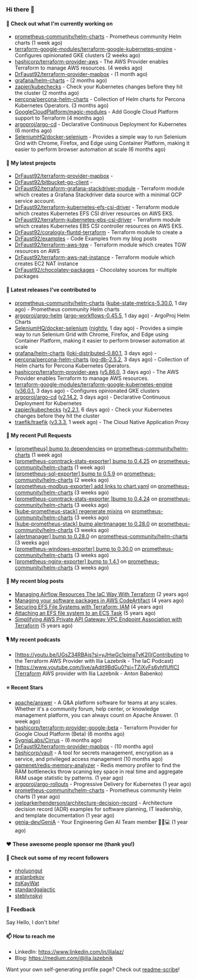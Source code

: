 ### Hi there 👋

#### 👷 Check out what I'm currently working on

- [prometheus-community/helm-charts](https://github.com/prometheus-community/helm-charts) - Prometheus community Helm charts (1 week ago)
- [terraform-google-modules/terraform-google-kubernetes-engine](https://github.com/terraform-google-modules/terraform-google-kubernetes-engine) - Configures opinionated GKE clusters (2 weeks ago)
- [hashicorp/terraform-provider-aws](https://github.com/hashicorp/terraform-provider-aws) - The AWS Provider enables Terraform to manage AWS resources. (4 weeks ago)
- [DrFaust92/terraform-provider-mapbox](https://github.com/DrFaust92/terraform-provider-mapbox) -  (1 month ago)
- [grafana/helm-charts](https://github.com/grafana/helm-charts) -  (2 months ago)
- [zapier/kubechecks](https://github.com/zapier/kubechecks) - Check your Kubernetes changes before they hit the cluster (2 months ago)
- [percona/percona-helm-charts](https://github.com/percona/percona-helm-charts) - Collection of Helm charts for Percona Kubernetes Operators. (3 months ago)
- [GoogleCloudPlatform/magic-modules](https://github.com/GoogleCloudPlatform/magic-modules) - Add Google Cloud Platform support to Terraform (4 months ago)
- [argoproj/argo-cd](https://github.com/argoproj/argo-cd) - Declarative Continuous Deployment for Kubernetes (6 months ago)
- [SeleniumHQ/docker-selenium](https://github.com/SeleniumHQ/docker-selenium) - Provides a simple way to run Selenium Grid with Chrome, Firefox, and Edge using Container Platform, making it easier to perform browser automation at scale (6 months ago)

#### 🌱 My latest projects

- [DrFaust92/terraform-provider-mapbox](https://github.com/DrFaust92/terraform-provider-mapbox) - 
- [DrFaust92/bitbucket-go-client](https://github.com/DrFaust92/bitbucket-go-client) - 
- [DrFaust92/terraform-grafana-stackdriver-module](https://github.com/DrFaust92/terraform-grafana-stackdriver-module) - Terraform module which creates a Grafana Stackdriver data source with a minimal GCP service account.
- [DrFaust92/terraform-kubernetes-efs-csi-driver](https://github.com/DrFaust92/terraform-kubernetes-efs-csi-driver) - Terraform module which creates Kubernetes EFS CSI driver resources on AWS EKS.
- [DrFaust92/terraform-kubernetes-ebs-csi-driver](https://github.com/DrFaust92/terraform-kubernetes-ebs-csi-driver) - Terraform module which creates Kubernetes EBS CSI controller resources on AWS EKS.
- [DrFaust92/coralogix-fluntd-terraform](https://github.com/DrFaust92/coralogix-fluntd-terraform) - Terraform module to create a 
- [DrFaust92/examples](https://github.com/DrFaust92/examples) - Code Examples from my blog posts
- [DrFaust92/terraform-aws-tgw](https://github.com/DrFaust92/terraform-aws-tgw) - Terraform module which creates TGW resources on AWS
- [DrFaust92/terraform-aws-nat-instance](https://github.com/DrFaust92/terraform-aws-nat-instance) - Terraform module which creates EC2 NAT instance
- [DrFaust92/chocolatey-packages](https://github.com/DrFaust92/chocolatey-packages) - Chocolatey sources for multiple packages

#### 🔭 Latest releases I've contributed to

- [prometheus-community/helm-charts](https://github.com/prometheus-community/helm-charts) ([kube-state-metrics-5.30.0](https://github.com/prometheus-community/helm-charts/releases/tag/kube-state-metrics-5.30.0), 1 day ago) - Prometheus community Helm charts
- [argoproj/argo-helm](https://github.com/argoproj/argo-helm) ([argo-workflows-0.45.5](https://github.com/argoproj/argo-helm/releases/tag/argo-workflows-0.45.5), 1 day ago) - ArgoProj Helm Charts
- [SeleniumHQ/docker-selenium](https://github.com/SeleniumHQ/docker-selenium) ([nightly](https://github.com/SeleniumHQ/docker-selenium/releases/tag/nightly), 1 day ago) - Provides a simple way to run Selenium Grid with Chrome, Firefox, and Edge using Container Platform, making it easier to perform browser automation at scale
- [grafana/helm-charts](https://github.com/grafana/helm-charts) ([loki-distributed-0.80.1](https://github.com/grafana/helm-charts/releases/tag/loki-distributed-0.80.1), 3 days ago) - 
- [percona/percona-helm-charts](https://github.com/percona/percona-helm-charts) ([pg-db-2.5.2](https://github.com/percona/percona-helm-charts/releases/tag/pg-db-2.5.2), 3 days ago) - Collection of Helm charts for Percona Kubernetes Operators.
- [hashicorp/terraform-provider-aws](https://github.com/hashicorp/terraform-provider-aws) ([v5.86.0](https://github.com/hashicorp/terraform-provider-aws/releases/tag/v5.86.0), 3 days ago) - The AWS Provider enables Terraform to manage AWS resources.
- [terraform-google-modules/terraform-google-kubernetes-engine](https://github.com/terraform-google-modules/terraform-google-kubernetes-engine) ([v36.0.1](https://github.com/terraform-google-modules/terraform-google-kubernetes-engine/releases/tag/v36.0.1), 3 days ago) - Configures opinionated GKE clusters
- [argoproj/argo-cd](https://github.com/argoproj/argo-cd) ([v2.14.2](https://github.com/argoproj/argo-cd/releases/tag/v2.14.2), 3 days ago) - Declarative Continuous Deployment for Kubernetes
- [zapier/kubechecks](https://github.com/zapier/kubechecks) ([v2.2.1](https://github.com/zapier/kubechecks/releases/tag/v2.2.1), 6 days ago) - Check your Kubernetes changes before they hit the cluster
- [traefik/traefik](https://github.com/traefik/traefik) ([v3.3.3](https://github.com/traefik/traefik/releases/tag/v3.3.3), 1 week ago) - The Cloud Native Application Proxy

#### 🔨 My recent Pull Requests

- [[prometheus] bump to dependencies](https://github.com/prometheus-community/helm-charts/pull/5253) on [prometheus-community/helm-charts](https://github.com/prometheus-community/helm-charts) (1 week ago)
- [[prometheus-conntrack-stats-exporter] bump to 0.4.25](https://github.com/prometheus-community/helm-charts/pull/5252) on [prometheus-community/helm-charts](https://github.com/prometheus-community/helm-charts) (1 week ago)
- [[prometheus-sql-exporter] bump to 0.5.9](https://github.com/prometheus-community/helm-charts/pull/5237) on [prometheus-community/helm-charts](https://github.com/prometheus-community/helm-charts) (2 weeks ago)
- [[prometheus-modbus-exporter] add links to chart.yaml](https://github.com/prometheus-community/helm-charts/pull/5207) on [prometheus-community/helm-charts](https://github.com/prometheus-community/helm-charts) (3 weeks ago)
- [[prometheus-conntrack-stats-exporter ]bump to 0.4.24](https://github.com/prometheus-community/helm-charts/pull/5206) on [prometheus-community/helm-charts](https://github.com/prometheus-community/helm-charts) (3 weeks ago)
- [[kube-prometheus-stack] regenerate mixins](https://github.com/prometheus-community/helm-charts/pull/5205) on [prometheus-community/helm-charts](https://github.com/prometheus-community/helm-charts) (3 weeks ago)
- [[kube-prometheus-stack] bump alertmanager to 0.28.0](https://github.com/prometheus-community/helm-charts/pull/5189) on [prometheus-community/helm-charts](https://github.com/prometheus-community/helm-charts) (3 weeks ago)
- [[alertmanager] bump to 0.28.0](https://github.com/prometheus-community/helm-charts/pull/5188) on [prometheus-community/helm-charts](https://github.com/prometheus-community/helm-charts) (3 weeks ago)
- [[prometheus-windows-exporter] bump to 0.30.0](https://github.com/prometheus-community/helm-charts/pull/5172) on [prometheus-community/helm-charts](https://github.com/prometheus-community/helm-charts) (3 weeks ago)
- [[prometheus-nginx-exporter] bump to 1.4.1](https://github.com/prometheus-community/helm-charts/pull/5171) on [prometheus-community/helm-charts](https://github.com/prometheus-community/helm-charts) (3 weeks ago)

#### 📜 My recent blog posts

- [Managing Airflow Resources The IaC Way With Terraform](https://engineering.placer.ai/managing-airflow-resources-the-iac-way-with-terraform-ea5b8db573ad?source=rss-cac402f06fa8------2) (2 years ago)
- [Managing your software packages in AWS CodeArtifact](https://medium.com/@ilia.lazebnik/managing-your-software-packages-in-aws-codeartifact-12d00053e243?source=rss-cac402f06fa8------2) (4 years ago)
- [Securing EFS File Systems with Terraform: IAM](https://medium.com/@ilia.lazebnik/securing-efs-file-systems-with-terraform-iam-d2a066c198ab?source=rss-cac402f06fa8------2) (4 years ago)
- [Attaching an EFS file system to an ECS Task](https://medium.com/@ilia.lazebnik/attaching-an-efs-file-system-to-an-ecs-task-7bd15b76a6ef?source=rss-cac402f06fa8------2) (5 years ago)
- [Simplifying AWS Private API Gateway VPC Endpoint Association with Terraform](https://medium.com/@ilia.lazebnik/simplifying-aws-private-api-gateway-vpc-endpoint-association-with-terraform-b379a247afbf?source=rss-cac402f06fa8------2) (5 years ago)

#### 🎙️ My recent podcasts
- [https://youtu.be/UGsZ34RBAjs?si=yJHwGc1pjmaTyK2l](Contributing to the Terraform AWS Provider with Ilia Lazebnik - The IaC Podcast)
- [https://www.youtube.com/live/aAdit9BdGu0?si=TZiXvFs6vhfIUfIC](Terraform AWS provider with Ilia Lazebnik - Anton Babenko)

#### ⭐ Recent Stars

- [apache/answer](https://github.com/apache/answer) - A Q&amp;A platform software for teams at any scales. Whether it&#39;s a community forum, help center, or knowledge management platform, you can always count on Apache Answer. (1 week ago)
- [hashicorp/terraform-provider-google-beta](https://github.com/hashicorp/terraform-provider-google-beta) - Terraform Provider for Google Cloud Platform (Beta) (6 months ago)
- [SygniaLabs/Cirrus](https://github.com/SygniaLabs/Cirrus) -  (6 months ago)
- [DrFaust92/terraform-provider-mapbox](https://github.com/DrFaust92/terraform-provider-mapbox) -  (10 months ago)
- [hashicorp/vault](https://github.com/hashicorp/vault) - A tool for secrets management, encryption as a service, and privileged access management (10 months ago)
- [gamenet/redis-memory-analyzer](https://github.com/gamenet/redis-memory-analyzer) - Redis memory profiler to find the RAM bottlenecks throw scaning key space in real time and aggregate RAM usage statistic by patterns. (1 year ago)
- [argoproj/argo-rollouts](https://github.com/argoproj/argo-rollouts) - Progressive Delivery for Kubernetes (1 year ago)
- [prometheus-community/helm-charts](https://github.com/prometheus-community/helm-charts) - Prometheus community Helm charts (1 year ago)
- [joelparkerhenderson/architecture-decision-record](https://github.com/joelparkerhenderson/architecture-decision-record) - Architecture decision record (ADR) examples for software planning, IT leadership, and template documentation (1 year ago)
- [genia-dev/GeniA](https://github.com/genia-dev/GeniA) - Your Engineering Gen AI Team member 🧬🤖💻 (1 year ago)

#### ❤️ These awesome people sponsor me (thank you!)


#### 👯 Check out some of my recent followers

- [nholuongut](https://github.com/nholuongut)
- [arslanbekov](https://github.com/arslanbekov)
- [itsKayWat](https://github.com/itsKayWat)
- [standardgalactic](https://github.com/standardgalactic)
- [steblynskyi](https://github.com/steblynskyi)

#### 💬 Feedback

Say Hello, I don't bite!

#### 📫 How to reach me

- LinkedIn: https://www.linkedin.com/in/ilialaz/
- Blog: https://medium.com/@ilia.lazebnik

Want your own self-generating profile page? Check out [readme-scribe](https://github.com/muesli/readme-scribe)!


